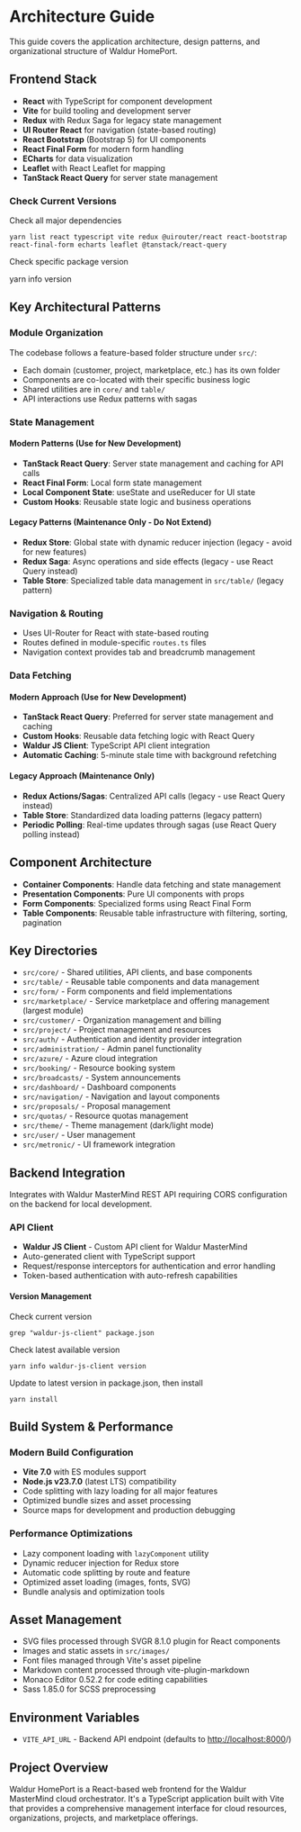 <!-- EXTERNAL DOCUMENT
Source: https://code.opennodecloud.com/waldur/waldur-homeport.git
Branch: develop
Remote Path: docs//architecture.md
Local Path: docs/developer-guide/ui
Last Sync: 2025-10-31T03:04:04.833185

WARNING: This file is automatically synchronized from the source repository.
DO NOT EDIT this file directly. Changes will be overwritten.
Edit the source at: https://code.opennodecloud.com/waldur/waldur-homeport.git/-/tree/develop/docs//architecture.md
-->


# Architecture Guide

This guide covers the application architecture, design patterns, and organizational structure of Waldur HomePort.

## Frontend Stack

- **React** with TypeScript for component development
- **Vite** for build tooling and development server
- **Redux** with Redux Saga for legacy state management
- **UI Router React** for navigation (state-based routing)
- **React Bootstrap** (Bootstrap 5) for UI components
- **React Final Form** for modern form handling
- **ECharts** for data visualization
- **Leaflet** with React Leaflet for mapping
- **TanStack React Query** for server state management

### Check Current Versions

Check all major dependencies

`yarn list react typescript vite redux @uirouter/react react-bootstrap react-final-form echarts leaflet @tanstack/react-query`

Check specific package version

yarn info <package-name> version

## Key Architectural Patterns

### Module Organization

The codebase follows a feature-based folder structure under `src/`:

- Each domain (customer, project, marketplace, etc.) has its own folder
- Components are co-located with their specific business logic
- Shared utilities are in `core/` and `table/`
- API interactions use Redux patterns with sagas

### State Management

#### Modern Patterns (Use for New Development)

- **TanStack React Query**: Server state management and caching for API calls
- **React Final Form**: Local form state management
- **Local Component State**: useState and useReducer for UI state
- **Custom Hooks**: Reusable state logic and business operations

#### Legacy Patterns (Maintenance Only - Do Not Extend)

- **Redux Store**: Global state with dynamic reducer injection (legacy - avoid for new features)
- **Redux Saga**: Async operations and side effects (legacy - use React Query instead)
- **Table Store**: Specialized table data management in `src/table/` (legacy pattern)

### Navigation & Routing

- Uses UI-Router for React with state-based routing
- Routes defined in module-specific `routes.ts` files
- Navigation context provides tab and breadcrumb management

### Data Fetching

#### Modern Approach (Use for New Development)

- **TanStack React Query**: Preferred for server state management and caching
- **Custom Hooks**: Reusable data fetching logic with React Query
- **Waldur JS Client**: TypeScript API client integration
- **Automatic Caching**: 5-minute stale time with background refetching

#### Legacy Approach (Maintenance Only)

- **Redux Actions/Sagas**: Centralized API calls (legacy - use React Query instead)
- **Table Store**: Standardized data loading patterns (legacy pattern)
- **Periodic Polling**: Real-time updates through sagas (use React Query polling instead)

## Component Architecture

- **Container Components**: Handle data fetching and state management
- **Presentation Components**: Pure UI components with props
- **Form Components**: Specialized forms using React Final Form
- **Table Components**: Reusable table infrastructure with filtering, sorting, pagination

## Key Directories

- `src/core/` - Shared utilities, API clients, and base components
- `src/table/` - Reusable table components and data management
- `src/form/` - Form components and field implementations
- `src/marketplace/` - Service marketplace and offering management (largest module)
- `src/customer/` - Organization management and billing
- `src/project/` - Project management and resources
- `src/auth/` - Authentication and identity provider integration
- `src/administration/` - Admin panel functionality
- `src/azure/` - Azure cloud integration
- `src/booking/` - Resource booking system
- `src/broadcasts/` - System announcements
- `src/dashboard/` - Dashboard components
- `src/navigation/` - Navigation and layout components
- `src/proposals/` - Proposal management
- `src/quotas/` - Resource quotas management
- `src/theme/` - Theme management (dark/light mode)
- `src/user/` - User management
- `src/metronic/` - UI framework integration

## Backend Integration

Integrates with Waldur MasterMind REST API requiring CORS configuration on the backend for local development.

### API Client

- **Waldur JS Client** - Custom API client for Waldur MasterMind
- Auto-generated client with TypeScript support
- Request/response interceptors for authentication and error handling
- Token-based authentication with auto-refresh capabilities

#### Version Management

Check current version

`grep "waldur-js-client" package.json`

Check latest available version

`yarn info waldur-js-client version`

Update to latest version in package.json, then install

`yarn install`

## Build System & Performance

### Modern Build Configuration

- **Vite 7.0** with ES modules support
- **Node.js v23.7.0** (latest LTS) compatibility
- Code splitting with lazy loading for all major features
- Optimized bundle sizes and asset processing
- Source maps for development and production debugging

### Performance Optimizations

- Lazy component loading with `lazyComponent` utility
- Dynamic reducer injection for Redux store
- Automatic code splitting by route and feature
- Optimized asset loading (images, fonts, SVG)
- Bundle analysis and optimization tools

## Asset Management

- SVG files processed through SVGR 8.1.0 plugin for React components
- Images and static assets in `src/images/`
- Font files managed through Vite's asset pipeline
- Markdown content processed through vite-plugin-markdown
- Monaco Editor 0.52.2 for code editing capabilities
- Sass 1.85.0 for SCSS preprocessing

## Environment Variables

- `VITE_API_URL` - Backend API endpoint (defaults to <http://localhost:8000>/)

## Project Overview

Waldur HomePort is a React-based web frontend for the Waldur MasterMind cloud orchestrator. It's a TypeScript application built with Vite that provides a comprehensive management interface for cloud resources, organizations, projects, and marketplace offerings.
